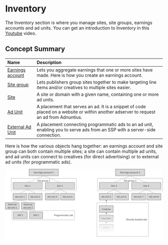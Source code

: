 # Inventory

The Inventory section is where you manage sites, site groups, earnings accounts and ad units. You can get an introduction to Inventory in this [Youtube](https://youtu.be/GKdVPUm__PY) video.

## Concept Summary

| Name | Description |
| :--- | :--- |
| [Earnings account](earnings-accounts.md) | Lets you aggregate earnings that one or more sites have made. Here is how you create an earnings account. |
| [Site group](site-groups.md) | Lets publishers group sites together to make targeting line items and/or creatives to multiple sites easier. |
| [Site](sites.md) | A site or domain with a given name, containing one or more ad units.  |
| [Ad Unit](adunits-1/) | A placement that serves an ad. It is a snippet of code placed on a website or within another adserver to request an ad from Adnuntius. |
| [External Ad Unit](external-adunits.md) | A placement connecting programmatic ads to an ad unit, enabling you to serve ads from an SSP with a server-side connection. |

Here is how the various objects hang together: an earnings account and site group can both contain multiple sites; a site can contain multiple ad units, and ad units can connect to creatives \(for direct advertising\) or to external ad units \(for programmatic ads\). 

![](../../../.gitbook/assets/202003-inventory-hierarchy.png)

